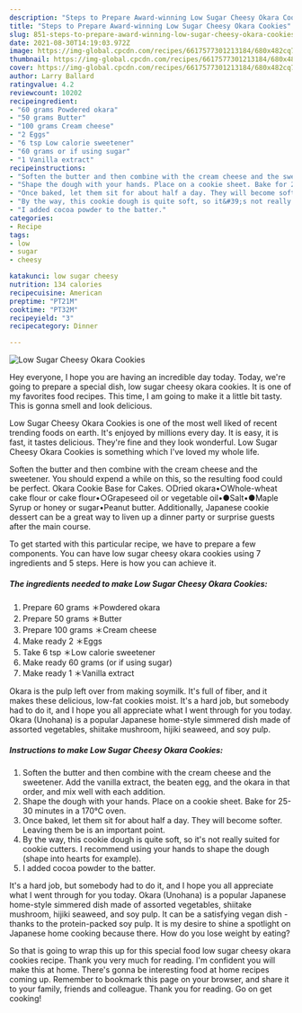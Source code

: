 ```yaml
---
description: "Steps to Prepare Award-winning Low Sugar Cheesy Okara Cookies"
title: "Steps to Prepare Award-winning Low Sugar Cheesy Okara Cookies"
slug: 851-steps-to-prepare-award-winning-low-sugar-cheesy-okara-cookies
date: 2021-08-30T14:19:03.972Z
image: https://img-global.cpcdn.com/recipes/6617577301213184/680x482cq70/low-sugar-cheesy-okara-cookies-recipe-main-photo.jpg
thumbnail: https://img-global.cpcdn.com/recipes/6617577301213184/680x482cq70/low-sugar-cheesy-okara-cookies-recipe-main-photo.jpg
cover: https://img-global.cpcdn.com/recipes/6617577301213184/680x482cq70/low-sugar-cheesy-okara-cookies-recipe-main-photo.jpg
author: Larry Ballard
ratingvalue: 4.2
reviewcount: 10202
recipeingredient:
- "60 grams Powdered okara"
- "50 grams Butter"
- "100 grams Cream cheese"
- "2 Eggs"
- "6 tsp Low calorie sweetener"
- "60 grams or if using sugar"
- "1 Vanilla extract"
recipeinstructions:
- "Soften the butter and then combine with the cream cheese and the sweetener. Add the vanilla extract, the beaten egg, and the okara in that order, and mix well with each addition."
- "Shape the dough with your hands. Place on a cookie sheet. Bake for 25-30 minutes in a 170℃ oven."
- "Once baked, let them sit for about half a day. They will become softer. Leaving them be is an important point."
- "By the way, this cookie dough is quite soft, so it&#39;s not really suited for cookie cutters. I recommend using your hands to shape the dough (shape into hearts for example)."
- "I added cocoa powder to the batter."
categories:
- Recipe
tags:
- low
- sugar
- cheesy

katakunci: low sugar cheesy 
nutrition: 134 calories
recipecuisine: American
preptime: "PT21M"
cooktime: "PT32M"
recipeyield: "3"
recipecategory: Dinner

---
```



![Low Sugar Cheesy Okara Cookies](https://img-global.cpcdn.com/recipes/6617577301213184/680x482cq70/low-sugar-cheesy-okara-cookies-recipe-main-photo.jpg)

Hey everyone, I hope you are having an incredible day today. Today, we're going to prepare a special dish, low sugar cheesy okara cookies. It is one of my favorites food recipes. This time, I am going to make it a little bit tasty. This is gonna smell and look delicious.

Low Sugar Cheesy Okara Cookies is one of the most well liked of recent trending foods on earth. It's enjoyed by millions every day. It is easy, it is fast, it tastes delicious. They're fine and they look wonderful. Low Sugar Cheesy Okara Cookies is something which I've loved my whole life.

Soften the butter and then combine with the cream cheese and the sweetener. You should expend a while on this, so the resulting food could be perfect. Okara Cookie Base for Cakes. ○Dried okara•○Whole-wheat cake flour or cake flour•○Grapeseed oil or vegetable oil•●Salt•●Maple Syrup or honey or sugar•Peanut butter. Additionally, Japanese cookie dessert can be a great way to liven up a dinner party or surprise guests after the main course.


To get started with this particular recipe, we have to prepare a few components. You can have low sugar cheesy okara cookies using 7 ingredients and 5 steps. Here is how you can achieve it.

<!--inarticleads1-->

##### The ingredients needed to make Low Sugar Cheesy Okara Cookies:

1. Prepare 60 grams ＊Powdered okara
1. Prepare 50 grams ＊Butter
1. Prepare 100 grams ＊Cream cheese
1. Make ready 2 ＊Eggs
1. Take 6 tsp ＊Low calorie sweetener
1. Make ready 60 grams (or if using sugar)
1. Make ready 1 ＊Vanilla extract


Okara is the pulp left over from making soymilk. It&#39;s full of fiber, and it makes these delicious, low-fat cookies moist. It&#39;s a hard job, but somebody had to do it, and I hope you all appreciate what I went through for you today. Okara (Unohana) is a popular Japanese home-style simmered dish made of assorted vegetables, shiitake mushroom, hijiki seaweed, and soy pulp. 

<!--inarticleads2-->

##### Instructions to make Low Sugar Cheesy Okara Cookies:

1. Soften the butter and then combine with the cream cheese and the sweetener. Add the vanilla extract, the beaten egg, and the okara in that order, and mix well with each addition.
1. Shape the dough with your hands. Place on a cookie sheet. Bake for 25-30 minutes in a 170℃ oven.
1. Once baked, let them sit for about half a day. They will become softer. Leaving them be is an important point.
1. By the way, this cookie dough is quite soft, so it&#39;s not really suited for cookie cutters. I recommend using your hands to shape the dough (shape into hearts for example).
1. I added cocoa powder to the batter.


It&#39;s a hard job, but somebody had to do it, and I hope you all appreciate what I went through for you today. Okara (Unohana) is a popular Japanese home-style simmered dish made of assorted vegetables, shiitake mushroom, hijiki seaweed, and soy pulp. It can be a satisfying vegan dish - thanks to the protein-packed soy pulp. It is my desire to shine a spotlight on Japanese home cooking because there. How do you lose weight by eating? 

So that is going to wrap this up for this special food low sugar cheesy okara cookies recipe. Thank you very much for reading. I'm confident you will make this at home. There's gonna be interesting food at home recipes coming up. Remember to bookmark this page on your browser, and share it to your family, friends and colleague. Thank you for reading. Go on get cooking!
